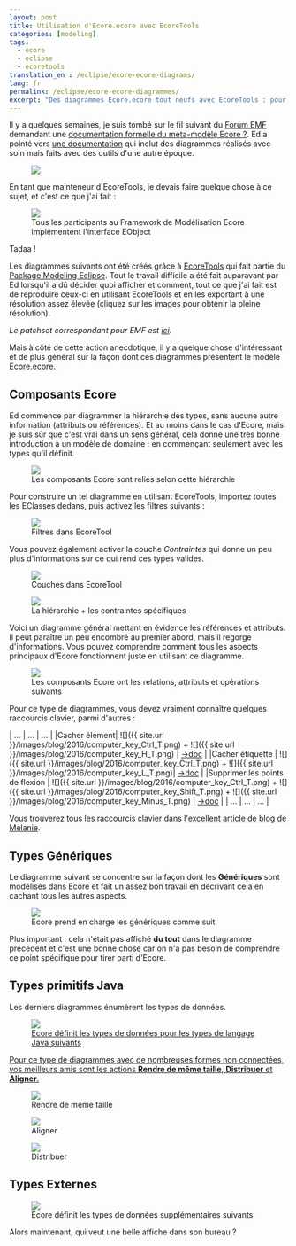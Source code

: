 ```yaml
---
layout: post
title: Utilisation d'Ecore.ecore avec EcoreTools
categories: [modeling]
tags:
  - ecore
  - eclipse
  - ecoretools
translation_en : /eclipse/ecore-ecore-diagrams/
lang: fr
permalink: /eclipse/ecore-ecore-diagrammes/
excerpt: "Des diagrammes Ecore.ecore tout neufs avec EcoreTools : pour utilisateurs et formateurs EMF; pourquoi maintenant—des visuels clairs et des astuces pour documenter le métamodèle."
---
```


Il y a quelques semaines, je suis tombé sur le fil suivant du [Forum EMF](https://www.eclipse.dev/forums/index.php/f/108/) demandant une [documentation formelle du méta-modèle Ecore ?](https://www.eclipse.dev/forums/index.php/t/1076719/).
Ed a pointé vers [une documentation](https://download.eclipse.org/modeling/emf/emf/javadoc/2.11/org/eclipse/emf/ecore/package-summary.html) qui inclut des diagrammes réalisés avec soin mais faits avec des outils d'une autre époque.

<figure>
    <a href="{{ site.url }}/images/blog/EObjectOperations-old.gif"><img src="{{ site.url }}/images/blog/EObjectOperations-old.gif"></a>    
    <figcaption></figcaption>
</figure>

En tant que mainteneur d'EcoreTools, je devais faire quelque chose à ce sujet, et c'est ce que j'ai fait :

<figure>
    <a href="{{ site.url }}/images/blog/eobject.jpg"><img src="{{ site.url }}/images/blog/eobject-small.jpg"></a>    
    <figcaption>Tous les participants au Framework de Modélisation Ecore implémentent l'interface EObject</figcaption>
</figure>

Tadaa !

Les diagrammes suivants ont été créés grâce à [EcoreTools](https://www.eclipse.dev/ecoretools) qui fait partie du [Package Modeling Eclipse](https://www.eclipse.dev/downloads/packages/).
Tout le travail difficile a été fait auparavant par Ed lorsqu'il a dû décider quoi afficher et comment, tout ce que j'ai fait est de reproduire ceux-ci en utilisant EcoreTools et en les exportant à une résolution assez élevée (cliquez sur les images pour obtenir la pleine résolution).

*Le patchset correspondant pour EMF est [ici](https://git.eclipse.org/r/#/c/71892/).*

Mais à côté de cette action anecdotique, il y a quelque chose d'intéressant et de plus général sur la façon dont ces diagrammes présentent le modèle Ecore.ecore.

## Composants Ecore 

Ed commence par diagrammer la hiérarchie des types, sans aucune autre information (attributs ou références). Et au moins dans le cas d'Ecore, mais je suis sûr que c'est vrai dans un sens général, cela donne une très bonne introduction à un modèle de domaine : en commençant seulement avec les types qu'il définit.

<figure>
    <a href="{{ site.url }}/images/blog/ecore-components.jpg"><img src="{{ site.url }}/images/blog/ecore-components-small.jpg"></a>    
    <figcaption>Les composants Ecore sont reliés selon cette hiérarchie</figcaption>
</figure>

Pour construire un tel diagramme en utilisant EcoreTools, importez toutes les EClasses dedans, puis activez les filtres suivants :

<figure>
    <a href="{{ site.url }}/images/blog/ecore-ecore-filters.png"><img src="{{ site.url }}/images/blog/ecore-ecore-filters.png"></a>    
    <figcaption>Filtres dans EcoreTool</figcaption>
</figure>

Vous pouvez également activer la couche *Contraintes* qui donne un peu plus d'informations sur ce qui rend ces types valides.

<figure>
    <a href="{{ site.url }}/images/blog/ecore-ecore-layers.png"><img src="{{ site.url }}/images/blog/ecore-ecore-layers.png"></a>    
    <figcaption>Couches dans EcoreTool</figcaption>
</figure>


<figure>
    <a href="{{ site.url }}/images/blog/ecore-components-constraints.jpg"><img src="{{ site.url }}/images/blog/ecore-components-constraints-small.jpg"></a>    
    <figcaption>La hiérarchie + les contraintes spécifiques</figcaption>
</figure>


Voici un diagramme général mettant en évidence les références et attributs. Il peut paraître un peu encombré au premier abord, mais il regorge d'informations. Vous pouvez comprendre comment tous les aspects principaux d'Ecore fonctionnent juste en utilisant ce diagramme.

<figure>
    <a href="{{ site.url }}/images/blog/ecore-components-detail.jpg"><img src="{{ site.url }}/images/blog/ecore-components-detail-small.jpg"></a>    
    <figcaption>Les composants Ecore ont les relations, attributs et opérations suivants</figcaption>
</figure>

Pour ce type de diagrammes, vous devez vraiment connaître quelques raccourcis clavier, parmi d'autres :

| ... | ... | ... |
|Cacher élément| ![]({{ site.url }}/images/blog/2016/computer_key_Ctrl_T.png) + ![]({{ site.url }}/images/blog/2016/computer_key_H_T.png) | [->doc](https://www.eclipse.dev/sirius/doc/user/diagrams/Diagrams.html#Hidingelements) |
|Cacher étiquette | ![]({{ site.url }}/images/blog/2016/computer_key_Ctrl_T.png) +  ![]({{ site.url }}/images/blog/2016/computer_key_L_T.png)| [->doc](https://www.eclipse.dev/sirius/doc/user/diagrams/Diagrams.html#Hidinglabels) |
|Supprimer les points de flexion | ![]({{ site.url }}/images/blog/2016/computer_key_Ctrl_T.png) + ![]({{ site.url }}/images/blog/2016/computer_key_Shift_T.png) + ![]({{ site.url }}/images/blog/2016/computer_key_Minus_T.png)  | [->doc](https://www.eclipse.dev/sirius/doc/user/diagrams/Diagrams.html#Manageedges) |
| ... | ... | ... |

Vous trouverez tous les raccourcis clavier dans [l'excellent article de blog de Mélanie](https://melb.enix.org/sirius/keyboard-shortcuts/).


## Types Génériques

Le diagramme suivant se concentre sur la façon dont les **Génériques** sont modélisés dans Ecore et fait un assez bon travail en décrivant cela en cachant tous les autres aspects.

<figure>   
    <a href="{{ site.url }}/images/blog/generics.jpg"><img src="{{ site.url }}/images/blog/generics-small.jpg"></a>    
    <figcaption>Ecore prend en charge les génériques comme suit</figcaption>
</figure>

Plus important : cela n'était pas affiché **du tout** dans le diagramme précédent et c'est une bonne chose car on n'a pas besoin de comprendre ce point spécifique pour tirer parti d'Ecore.


## Types primitifs Java

Les derniers diagrammes énumèrent les types de données.

<figure>   
    <a href="{{ site.url }}/images/blog/java-language-types.jpg"><img src="{{

 site.url }}/images/blog/java-language-types-small.jpg"></a>    
    <figcaption>Ecore définit les types de données pour les types de langage Java suivants</figcaption>
</figure>

Pour ce type de diagrammes avec de nombreuses formes non connectées, vos meilleurs amis sont les actions **Rendre de même taille**, **Distribuer** et **Aligner**.

<figure>
    <a href="{{ site.url }}/images/blog/ecore-ecore-samesize.png"><img src="{{ site.url }}/images/blog/ecore-ecore-samesize.png"></a>    
    <figcaption>Rendre de même taille</figcaption>
</figure>

<figure>
    <a href="{{ site.url }}/images/blog/ecore-ecore-align.png"><img src="{{ site.url }}/images/blog/ecore-ecore-align.png"></a>    
    <figcaption>Aligner</figcaption>
</figure>

<figure>
    <a href="{{ site.url }}/images/blog/ecore-ecore-distribute.png"><img src="{{ site.url }}/images/blog/ecore-ecore-distribute.png"></a>    
    <figcaption>Distribuer</figcaption>
</figure>

## Types Externes

<figure>   
    <a href="{{ site.url }}/images/blog/external-types.jpg"><img src="{{ site.url }}/images/blog/external-types-small.jpg"></a>    
    <figcaption>Ecore définit les types de données supplémentaires suivants</figcaption>
</figure>


Alors maintenant, qui veut une belle affiche dans son bureau ?







